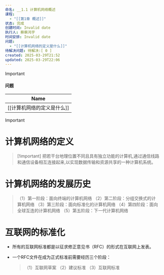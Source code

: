 ```yaml
---
命名: __1.1 计算机网络概述
课程:
  - "[[第1章 概述]]"
状态: 完成
创建时间: Invalid date
执行人: 蔡蔡鸿宇
时间安排: Invalid date
问题:
  - "[[计算机网络的定义是什么]]"
待解决问题: 待解决:[ 0 ]
created: 2025-03-29T21:52
updated: 2025-03-29T22:06
---
```

> [!important]
>
> #### 问题
>
> |Name|
> |---|
> |[[计算机网络的定义是什么]]|
>
>
>

> [!important]

# 计算机网络的定义

> [!important] 把若干台地理位置不同且具有独立功能的计算机,通过通信线路和通信设备相互连接起来,以实现数据传输和资源共享的一种计算机系统。

# 计算机网络的发展历史

> （1）第一阶段：面向终端的计算机网络
> （2）第二阶段：分组交换式的计算机网络
> （3）第三阶段：面向标准化的计算机网络
> （4）第四阶段：面向全球互连的计算机网络
> （5）第五阶段：下一代计算机网络

# 互联网的标准化

- 所有的互联网标准都是以征求修正意见书（RFC）的形式在互联网上发表。
- 一个RFC文件在成为正式标准前需要经历三个阶段：

    > （1）互联网草案
    > （2）建议标准
    > （3）互联网标准